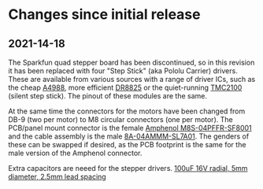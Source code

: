 # Changes since initial release

## 2021-14-18

The Sparkfun quad stepper board has been discontinued, so in this revision it has been replaced with four "Step Stick" (aka Pololu Carrier) drivers. These are available from various sources with a range of driver ICs, such as the cheap [A4988](https://www.pololu.com/product/1182), more efficient [DR8825](https://www.pololu.com/product/2133) or the quiet-running [TMC2100](https://uk.farnell.com/trinamic/tmc-silentstepstick/stepper-driver-board-2-phase-motor/dp/2822153) (silent step stick). The pinout of these modules are the same.

At the same time the connectors for the motors have been changed from DB-9 (two per motor) to M8 circular connectors (one per motor). The PCB/panel mount connector is the female [Amphenol M8S-04PFFR-SF8001](https://www.mouser.co.uk/ProductDetail/Amphenol-LTW/M8S-04PFFR-SF8001/) and the cable assembly is the male 
[8A-04AMMM-SL7A01](https://www.mouser.co.uk/ProductDetail/Amphenol-LTW/8A-04AMMM-SL7A01/). The genders of these can be swapped if desired, as the PCB footprint is the same for the male version of the Amphenol connector.

Extra capacitors are neeed for the stepper drivers. [100uF 16V radial, 5mm diameter, 2.5mm lead spacing](https://www.mouser.co.uk/ProductDetail/Panasonic/ECA-1CM101I/)